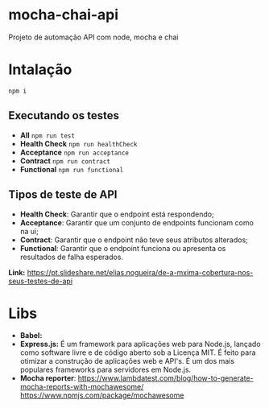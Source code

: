 # mocha-chai-api
Projeto de automação API com node, mocha e chai

# Intalação

`npm i`
## Executando os testes

- **All** `npm run test`
- **Health Check** `npm run healthCheck` 
- **Acceptance** `npm run acceptance` 
- **Contract** `npm run contract` 
- **Functional** `npm run functional` 

## Tipos de teste de API

- **Health Check**: Garantir que o endpoint está respondendo;
- **Acceptance**: Garantir que um conjunto de endpoints funcionam como na ui;
- **Contract**: Garantir que o endpoint não teve seus atributos alterados;
- **Functional**: Garantir que o endpoint funciona ou apresenta os resultados de falha esperados.

**Link:** https://pt.slideshare.net/elias.nogueira/de-a-mxima-cobertura-nos-seus-testes-de-api

# Libs

- **Babel:**
- **Express.js:** É um framework para aplicações web para Node.js, lançado como software livre e de código aberto sob a Licença MIT. É feito para otimizar a construção de aplicações web e API's. É um dos mais populares frameworks para servidores em Node.js.
- **Mocha reporter**: https://www.lambdatest.com/blog/how-to-generate-mocha-reports-with-mochawesome/
https://www.npmjs.com/package/mochawesome
